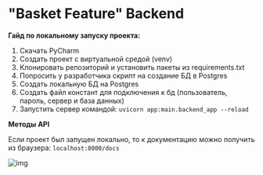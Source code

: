 # "Basket Feature" Backend
**Гайд по локальному запуску проекта:**
1) Скачать PyCharm
2) Создать проект с виртуальной средой (venv)
3) Клонировать репозиторий и установить пакеты из requirements.txt
4) Попросить у разработчика скрипт на создание БД в Postgres
5) Создать локальную БД на Postgres
6) Создать файл констант для подключения к бд (пользователь, пароль, сервер и база данных)
7) Запустить сервер командой:
``uvicorn app:main.backend_app --reload``

**Методы API**

Если проект был запущен локально, то к документацию можно получить из браузера: `localhost:8000/docs`

![img](https://sun9-east.userapi.com/sun9-41/s/v1/ig2/fREib9vNs7zn9O7ZOEx25AWq-bKjnW1maSJqqXgkoZ2xOj6wli0zk5zbzfJ8uT564b8OL2MnlEwN4xQEJnFh5Wjn.jpg?size=1777x412&quality=96&type=album)